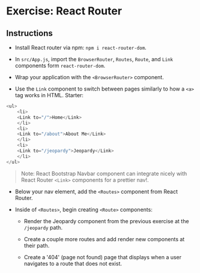 # Exercise: React Router

## Instructions

- Install React router via npm: `npm i react-router-dom`.

- In `src/App.js`, import the `BrowserRouter`, `Routes`, `Route`, and `Link` components form `react-router-dom`.

- Wrap your application with the `<BrowserRouter>` component.

- Use the `Link` component to switch between pages similarly to how a `<a>` tag works in HTML. Starter:
``` js
<ul>  
    <li>  
    <Link to="/">Home</Link>  
    </li>  
    <li>  
    <Link to="/about">About Me</Link>  
    </li>  
    <li>  
    <Link to="/jeopardy">Jeopardy</Link>  
    </li>  
</ul> 
```
> Note: React Bootstrap Navbar component can integrate nicely with React Router `<Link>` components for a prettier nav!.

- Below your nav element, add the `<Routes>` component from React Router. 

- Inside of `<Routes>`, begin creating `<Route>` components:

    - Render the Jeopardy component from the previous exercise at the `/jeopardy` path. 
    
    - Create a couple more routes and add render new components at their path. 

    - Create a '404' (page not found) page that displays when a user navigates to a route that does not exist. 